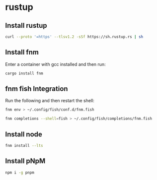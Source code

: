 # rustup

## Install rustup

```bash
curl --proto '=https' --tlsv1.2 -sSf https://sh.rustup.rs | sh
```

## Install fnm

Enter a container with gcc installed and then run:

```bash
cargo install fnm
```

## fnm fish Integration

Run the following and then restart the shell:

```bash
fnm env > ~/.config/fish/conf.d/fnm.fish
```

```bash
fnm completions --shell=fish > ~/.config/fish/completions/fnm.fish
```

## Install node

```bash
fnm install --lts
```

## Install pNpM

```bash
npm i -g pnpm
```

